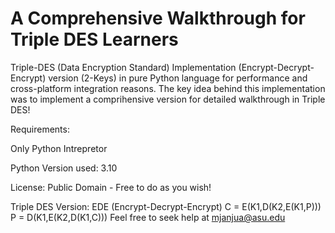 # A Comprehensive Walkthrough for Triple DES Learners
Triple-DES (Data Encryption Standard) Implementation (Encrypt-Decrypt-Encrypt) version (2-Keys) in 
pure Python language for performance and cross-platform integration reasons. The key idea behind this
implementation was to implement a comprihensive version for detailed walkthrough in Triple DES!

Requirements:

Only Python Intrepretor

Python Version used: 3.10

License: Public Domain - Free to do as you wish!

Triple DES Version: EDE (Encrypt-Decrypt-Encrypt)
C = E(K1,D(K2,E(K1,P)))
P = D(K1,E(K2,D(K1,C)))
Feel free to seek help at mjanjua@asu.edu
